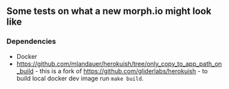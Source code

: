 ## Some tests on what a new morph.io might look like

### Dependencies

* Docker
* https://github.com/mlandauer/herokuish/tree/only_copy_to_app_path_on_build - this is a fork of https://github.com/gliderlabs/herokuish - to build local docker dev image run `make build`.
